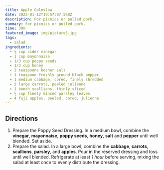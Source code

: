 ```yaml
---
title: Apple Coleslaw
date: 2022-01-12T19:57:07.568Z
description: For picnics or pulled pork.
summary: For picnics or pulled pork.
time: 30m
featured_image: img/picture5.jpg
tags:
  - salad
ingredients:
  - ¼ cup cider vinegar
  - 1 cup mayonnaise
  - 1/3 cup poppy seeds
  - 1/3 cup honey
  - 2 teaspoons kosher salt
  - 1 teaspoon freshly ground black pepper
  - 1 medium cabbage, cored, finely shredded
  - 2 large carrots, peeled julienne
  - 1 bunch scallions, thinly sliced
  - ½ cup finely minced parsley leaves
  - 4 fuji apples, peeled, cored, julienne
---
```

## Directions

1. Prepare the Poppy Seed Dressing. In a medium bowl, combine the **vinegar**, **mayonnaise**, **poppy seeds**, **honey**, **salt** and **pepper** until well blended. Set aside.
2. Prepare the salad. In a large bowl, combine the **cabbage**, **carrots**, **scallions**, **parsley**, and **apples**. Pour in the reserved dressing and toss until well blended. Refrigerate at least *1 hour* before serving, mixing the salad at least once to evenly distribute the dressing.